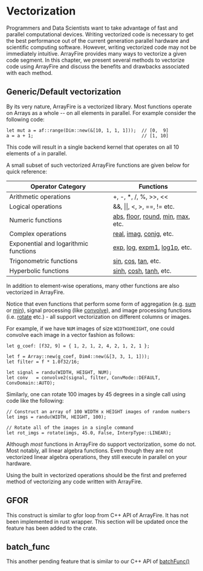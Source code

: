 # Vectorization

Programmers and Data Scientists want to take advantage of fast and parallel
computational devices. Writing vectorized code is necessary to get
the best performance out of the current generation parallel hardware and
scientific computing software. However, writing vectorized code may not be
immediately intuitive. ArrayFire provides many ways to vectorize a given code
segment. In this chapter, we present several methods to vectorize code
using ArrayFire and discuss the benefits and drawbacks associated with each method.

## Generic/Default vectorization
By its very nature, ArrayFire is a vectorized library. Most functions operate on
Arrays as a whole -- on all elements in parallel. For example consider the following code:

```rust,noplaypen
let mut a = af::range(Dim::new(&[10, 1, 1, 1]));  // [0,  9]
a = a + 1;                                        // [1, 10]
```

This code will result in a single backend kernel that operates on all 10 elements
of `a` in  parallel.

A small subset of such vectorized ArrayFire functions are given below for quick reference:

|  Operator Category                                           | Functions                  |
|--------------------------------------------------------------|----------------------------|
|  Arithmetic operations                    | +, -, \*, /, %, >>, << |
|  Logical operations                       | &&, \|\|, <, >, ==, != etc. |
|  Numeric functions                        | [abs](../fn.abs.html), [floor](../fn.floor.html), [round](../fn.round.html), [min](../fn.min.html), [max](../fn.max.html), etc. |
|  Complex operations                       | [real](../fn.real.html), [imag](../fn.imag.html), [conjg](../fn.conjg.html), etc. |
|  Exponential and logarithmic functions    | [exp](../fn.exp.html), [log](../fn.log.html), [expm1](../fn.expm1.html), [log1p](../fn.log1p.html), etc. |
|  Trigonometric functions                  | [sin](../fn.sin.html), [cos](../fn.cos.html), [tan](../fn.tan.html), etc. |
|  Hyperbolic functions                     | [sinh](../fn.sinh.html), [cosh](../fn.cosh.html), [tanh](../fn.tanh.html), etc. |

In addition to element-wise operations, many other functions are also
vectorized in ArrayFire.

Notice that even functions that perform some form of aggregation (e.g.
[sum](../fn.sum.html) or [min](../fn.min.html)), signal processing (like
[convolve](../fn.convolve1.html)), and image processing functions
(i.e. [rotate](../fn.rotate.html) etc.) - all support vectorization on
 different columns or images.

For example, if we have `NUM` images of size `WIDTH`x`HEIGHT`, one could
convolve each image in a vector fashion as follows:

```rust,noplaypen
let g_coef: [f32, 9] = { 1, 2, 1, 2, 4, 2, 1, 2, 1 };

let f = Array::new(g_coef, Dim4::new(&[3, 3, 1, 1]));
let filter = f * 1.0f32/16;

let signal = randu(WIDTH, HEIGHT, NUM);
let conv   = convolve2(signal, filter, ConvMode::DEFAULT, ConvDomain::AUTO);
```

Similarly, one can rotate 100 images by 45 degrees in a single call using
code like the following:

```rust,noplaypen
// Construct an array of 100 WIDTH x HEIGHT images of random numbers
let imgs = randu(WIDTH, HEIGHT, 100);

// Rotate all of the images in a single command
let rot_imgs = rotate(imgs, 45.0, False, InterpType::LINEAR);
```

Although *most* functions in ArrayFire do support vectorization, some do not.
Most notably, all linear algebra functions. Even though they are not vectorized
linear algebra operations, they still execute in parallel on your hardware.

Using the built in vectorized operations should be the first
and preferred method of vectorizing any code written with ArrayFire.

## GFOR

This construct is similar to gfor loop from C++ API of ArrayFire. It has not
been implemented in rust wrapper. This section will be updated once the feature
has been added to the crate.

## batch\_func

This another pending feature that is similar to our C++ API of
[batchFunc()](http://arrayfire.org/docs/namespaceaf.htm#aa0eb9e160f5be4b95234543e5c47934b)
